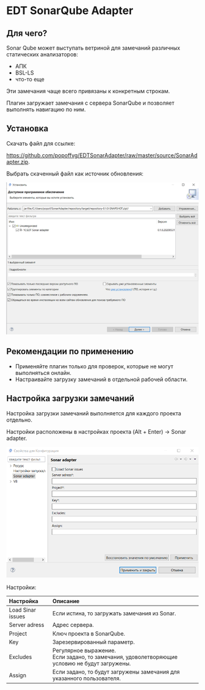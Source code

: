 # EDT SonarQube Adapter

## Для чего?

Sonar Qube может выступать ветриной для замечаний различных статических анализаторов:

* АПК
* BSL-LS
* что-то еще

Эти замечания чаще всего привязаны к конкретным строкам.

Плагин загружает замечания с сервера SonarQube и позволяет выполнять навигацию по ним.

## Установка

Скачать файл для ссылке:

 https://github.com/popoffvg/EDTSonarAdapter/raw/master/source/SonarAdapter.zip.

Выбрать скаченный файл как источник обновления:

![](./doc/sourceUpdateSettings.png)

## Рекомендации по применению

* Применяйте плагин только для проверок, которые не могут выполняться онлайн.
* Настраивайте загрузку замечаний в отдельной рабочей области.

## Настройка загрузки замечаний

Настройка загрузки замечаний выполняется для каждого проекта отдельно.

Настройки расположены в настройках проекта (Alt + Enter) -> Sonar adapter.

![](./doc/settings.png)

Настройки:

|Настройка |Описание |
|:--|:--|
|Load Sinar issues|Если истина, то загружать замечания из Sonar.|
|Server adress|Адрес сервера.|
|Project|Ключ проекта в SonarQube.|
|Key|Зарезервированный параметр.|
|Excludes|Регулярное выражение.<br> Если задано, то замечания, удоволетворяющие условию не будут загружены.|
|Assign|Если задано, то будут загружены замечания для указанного пользователя.|